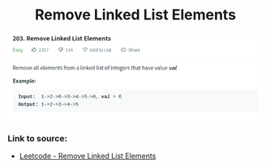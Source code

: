 <h1 align="center">Remove Linked List Elements</h1>

![alt text](https://github.com/matthew01lokiet/Algorithmic-exercises/blob/main/z_description_images/Linked%20List/remove_linked_list_elements.png?raw=true)

### Link to source: 
- <a href="https://leetcode.com/problems/remove-linked-list-elements/">Leetcode - Remove Linked List Elements</a>

